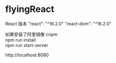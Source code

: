 # flyingReact
 React 版本
"react": "^16.2.0"
"react-dom": "^16.2.0"

如果安装了阿里镜像 cnpm<br>
npm run install <br>
npm run start-server<br>

http://localhost:8080
